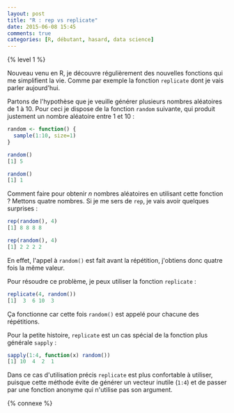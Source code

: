```yaml
---
layout: post
title: "R : rep vs replicate"
date: 2015-06-08 15:45
comments: true
categories: [R, débutant, hasard, data science]
---
```


{% level 1 %}

Nouveau venu en R, je découvre régulièrement des nouvelles fonctions qui me
simplifient la vie. Comme par exemple la fonction `replicate` dont je vais
parler aujourd'hui.

Partons de l'hypothèse que je veuille générer plusieurs nombres aléatoires de
1 à 10. Pour ceci je dispose de la fonction `random` suivante, qui produit
justement un nombre aléatoire entre 1 et 10 :

<!-- more -->

``` r
random <- function() {
  sample(1:10, size=1)
}

random()
[1] 5

random()
[1] 1
```

Comment faire pour obtenir *n* nombres aléatoires en utilisant cette fonction ?
Mettons quatre nombres. Si je me sers de `rep`, je vais avoir quelques
surprises :

``` r
rep(random(), 4)
[1] 8 8 8 8

rep(random(), 4)
[1] 2 2 2 2
```

En effet, l'appel à `random()` est fait avant la répétition, j'obtiens donc
quatre fois la même valeur.

Pour résoudre ce problème, je peux utiliser la fonction `replicate` :

``` r
replicate(4, random())
[1]  3  6 10  3
```

Ça fonctionne car cette fois `random()` est appelé pour chacune des
répétitions.

Pour la petite histoire, `replicate` est un cas spécial de la fonction plus
générale `sapply` :

``` r
sapply(1:4, function(x) random())
[1] 10  4  2  1
```

Dans ce cas d'utilisation précis `replicate` est plus confortable à utiliser,
puisque cette méthode évite de générer un vecteur inutile (`1:4`) et de passer par une fonction anonyme qui n'utilise pas son argument.

{% connexe %}
